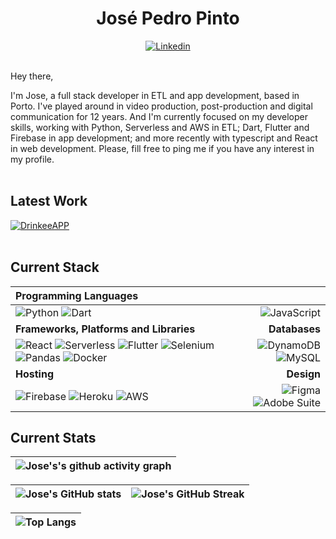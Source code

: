 <p align="center">
  <h1 align="center"> José Pedro Pinto </h1>
</p>

<p align="center">
  <a href="https://www.linkedin.com/in/josepfpinto/">
    <img src="https://img.shields.io/badge/jose pedro pinto-%230077B5.svg?style=for-the-badge&logo=linkedin&logoColor=white" alt="Linkedin" />
  </a>
  </br>
  </br>
</p>

<p>
  Hey there,

  I'm Jose, a full stack developer in ETL and app development, based in Porto. 
  I've played around in video production, post-production and digital communication for 12 years. And I'm currently focused on my developer skills, working with Python, Serverless and AWS in ETL; Dart, Flutter and Firebase in app development; and more recently with typescript and React in web development. Please, fill free to ping me if you have any interest in my profile.
  </br>
  </br>
</p>

## Latest Work
<a href="https://appdrinkee.com/" target="_blank" rel="noreferrer">![DrinkeeAPP](https://img.shields.io/badge/Drinkee_app-F54B64.svg?style=for-the-badge&logo=flutter&logoColor=white)</a>
</br>
</br>


## Current Stack

| Programming Languages |  |
| :--- | ---: |
| ![Python](https://img.shields.io/badge/python-yellow.svg?style=for-the-badge&logo=python&logoColor=white) ![Dart](https://img.shields.io/badge/dart-3962d0.svg?style=for-the-badge&logo=dart&logoColor=white) | ![JavaScript](https://img.shields.io/badge/typescript-%23323330.svg?style=for-the-badge&logo=typescript&logoColor=%23F7DF1E)
| **Frameworks, Platforms and Libraries** | **Databases** |
| ![React](https://img.shields.io/badge/react-%2320232a.svg?style=for-the-badge&logo=react&logoColor=%2361DAFB)  ![Serverless](https://img.shields.io/badge/Serverless-black?style=for-the-badge&logo=serverless&logoColor=white) ![Flutter](https://img.shields.io/badge/Flutter-%230081CB?style=for-the-badge&logo=Flutter&logoColor=white) ![Selenium](https://img.shields.io/badge/Selenium-%23404d59.svg?style=for-the-badge&logo=Selenium&logoColor=white) ![Pandas](https://img.shields.io/badge/Pandas-yellow?style=for-the-badge&logo=pandas&logoColor=white) ![Docker](https://img.shields.io/badge/Docker-3962d0.svg?style=for-the-badge&logo=Docker&logoColor=white) | ![DynamoDB](https://img.shields.io/badge/DynamoDB-%2300f.svg?style=for-the-badge&logo=amazon-DynamoDB&logoColor=white) ![MySQL](https://img.shields.io/badge/mysql-orange.svg?style=for-the-badge&logo=mysql&logoColor=white) |
| **Hosting** | **Design**|
| ![Firebase](https://img.shields.io/badge/firebase-%23039BE5.svg?style=for-the-badge&logo=firebase) ![Heroku](https://img.shields.io/badge/heroku-%23430098.svg?style=for-the-badge&logo=heroku&logoColor=white) ![AWS](https://img.shields.io/badge/aws_cloud-%23000000.svg?style=for-the-badge&logo=amazon&logoColor=white) | ![Figma](https://img.shields.io/badge/figma-%23F24E1E.svg?style=for-the-badge&logo=figma&logoColor=white) ![Adobe Suite](https://img.shields.io/badge/Adobe_Suite-FFFFF.svg?style=for-the-badge&logo=Adobe&color=FF0000&logoColor=white) |

## Current Stats

|   ![Jose's's github activity graph](https://activity-graph.herokuapp.com/graph?username=josepfpinto&theme=rogue) |
| :---: |

| ![Jose's GitHub stats](https://github-readme-stats.vercel.app/api?username=josepfpinto&show_icons=true&theme=city_lights) | ![Jose's GitHub Streak](https://github-readme-streak-stats.herokuapp.com/?user=josepfpinto&theme=city-lights) |
| :---: | :---: |

| ![Top Langs](https://github-readme-stats.vercel.app/api/top-langs/?username=josepfpinto&theme=city_lights) |
| :---: |
